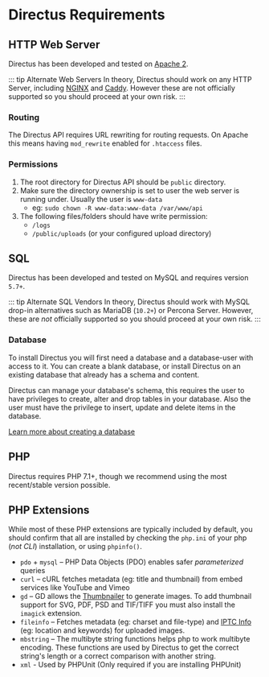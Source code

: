 # Directus Requirements

## HTTP Web Server

Directus has been developed and tested on [Apache 2](/advanced/server-setup.md#apache).

::: tip Alternate Web Servers
In theory, Directus should work on any HTTP Server, including [NGINX](/advanced/server-setup.md#nginx) and [Caddy](/advanced/server-setup.md#caddy). However these are not officially supported so you should proceed at your own risk.
:::

### Routing

The Directus API requires URL rewriting for routing requests. On Apache this means having `mod_rewrite` enabled for `.htaccess` files.

### Permissions

1. The root directory for Directus API should be `public` directory.
2. Make sure the directory ownership is set to user the web server is running under. Usually the user is `www-data`
    * eg: `sudo chown -R www-data:www-data /var/www/api`
3. The following files/folders should have write permission:
    * `/logs`
    * `/public/uploads` (or your configured upload directory)

## SQL

Directus has been developed and tested on MySQL and requires version `5.7+`. 

::: tip Alternate SQL Vendors
In theory, Directus should work with MySQL drop-in alternatives such as MariaDB (`10.2+`) or Percona Server. However, these are *not* officially supported so you should proceed at your own risk.
:::

### Database

To install Directus you will first need a database and a database-user with access to it. You can create a blank database, or install Directus on an existing database that already has a schema and content.

Directus can manage your database's schema, this requires the user to have privileges to create, alter and drop tables in your database. Also the user must have the privilege to insert, update and delete items in the database.

[Learn more about creating a database](/guides/database.md#creating-a-database)

## PHP

Directus requires PHP 7.1+, though we recommend using the most recent/stable version possible.

## PHP Extensions

While most of these PHP extensions are typically included by default, you should confirm that all are installed by checking the `php.ini` of your php (_not CLI_) installation, or using `phpinfo()`.

* `pdo` + `mysql` – PHP Data Objects (PDO) enables safer _parameterized_ queries
* `curl` – cURL fetches metadata (eg: title and thumbnail) from embed services like YouTube and Vimeo
* `gd` – GD allows the [Thumbnailer](https://github.com/directus/directus-thumbnailer) to generate images. To add thumbnail support for SVG, PDF, PSD and TIF/TIFF you must also install the `imagick` extension.
* `fileinfo` – Fetches metadata (eg: charset and file-type) and [IPTC Info](https://iptc.org/standards/photo-metadata/) (eg: location and keywords) for uploaded images.
* `mbstring` – The multibyte string functions helps php to work multibyte encoding. These functions are used by Directus to get the correct string's length or a correct comparison with another string.
* `xml` - Used by PHPUnit (Only required if you are installing PHPUnit)
